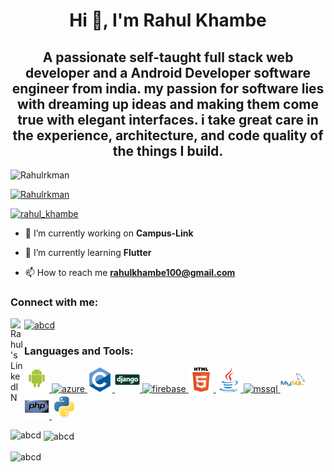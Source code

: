 <h1 align="center">Hi 👋, I'm Rahul Khambe</h1>
<h2 align="center">A passionate self-taught full stack web developer and a Android Developer software engineer from india. my passion for software lies with dreaming up ideas and making them come true with elegant interfaces. i take great care in the experience, architecture, and code quality of the things I build.
</h3>

<p align="left"> <img src="https://komarev.com/ghpvc/?username=Rahulrkman&label=Profile%20views&color=0e75b6&style=flat" alt="Rahulrkman" /> </p>

<p align="left"> <a href="https://github.com/ryo-ma/github-profile-trophy"><img src="https://github-profile-trophy.vercel.app/?username=Rahulrkman" alt="Rahulrkman" /></a> </p>

<p align="left"> <a href="https://twitter.com/rahul_khambe" target="blank"><img src="https://img.shields.io/twitter/follow/rahul_khambe?logo=twitter&style=for-the-badge" alt="rahul_khambe" /></a> </p>

- 🔭 I’m currently working on **Campus-Link**

- 🌱 I’m currently learning **Flutter**

- 📫 How to reach me **rahulkhambe100@gmail.com**

<h3 align="left">Connect with me:</h3>
<p align="left">
<a href="https://twitter.com/rahul_khambe" target="blank"><img align="center" src="https://raw.githubusercontent.com/rahuldkjain/github-profile-readme-generator/master/src/images/icons/Social/twitter.svg" alt="abcd" height="30" width="40" /></a>
  <a href="https://www.linkedin.com/in/rahulkhambe/">
  <img align="left" alt="Rahul's LinkedIN" width="22px" src="https://raw.githubusercontent.com/peterthehan/peterthehan/master/assets/linkedin.svg" />
</a>
</p>

<h3 align="left">Languages and Tools:</h3>
<p align="left"> <a href="https://developer.android.com" target="_blank"> <img src="https://raw.githubusercontent.com/devicons/devicon/master/icons/android/android-original-wordmark.svg" alt="android" width="40" height="40"/> </a> <a href="https://azure.microsoft.com/en-in/" target="_blank"> <img src="https://www.vectorlogo.zone/logos/microsoft_azure/microsoft_azure-icon.svg" alt="azure" width="40" height="40"/> </a> <a href="https://www.cprogramming.com/" target="_blank"> <img src="https://raw.githubusercontent.com/devicons/devicon/master/icons/c/c-original.svg" alt="c" width="40" height="40"/> </a> <a href="https://www.djangoproject.com/" target="_blank"> <img src="https://raw.githubusercontent.com/devicons/devicon/master/icons/django/django-original.svg" alt="django" width="40" height="40"/> </a> <a href="https://firebase.google.com/" target="_blank"> <img src="https://www.vectorlogo.zone/logos/firebase/firebase-icon.svg" alt="firebase" width="40" height="40"/> </a> <a href="https://www.w3.org/html/" target="_blank"> <img src="https://raw.githubusercontent.com/devicons/devicon/master/icons/html5/html5-original-wordmark.svg" alt="html5" width="40" height="40"/> </a> <a href="https://www.java.com" target="_blank"> <img src="https://raw.githubusercontent.com/devicons/devicon/master/icons/java/java-original.svg" alt="java" width="40" height="40"/> </a> <a href="https://www.microsoft.com/en-us/sql-server" target="_blank"> <img src="https://www.svgrepo.com/show/303229/microsoft-sql-server-logo.svg" alt="mssql" width="40" height="40"/> </a> <a href="https://www.mysql.com/" target="_blank"> <img src="https://raw.githubusercontent.com/devicons/devicon/master/icons/mysql/mysql-original-wordmark.svg" alt="mysql" width="40" height="40"/> </a> <a href="https://www.php.net" target="_blank"> <img src="https://raw.githubusercontent.com/devicons/devicon/master/icons/php/php-original.svg" alt="php" width="40" height="40"/> </a> <a href="https://www.python.org" target="_blank"> <img src="https://raw.githubusercontent.com/devicons/devicon/master/icons/python/python-original.svg" alt="python" width="40" height="40"/> </a> </p>

<p><img align="left" src="https://github-readme-stats.vercel.app/api/top-langs?username=Rahulrkman&show_icons=true&locale=en&layout=compact" alt="abcd" /></p>

<p>&nbsp;<img align="center" src="https://github-readme-stats.vercel.app/api?username=Rahulrkman&show_icons=true&locale=en" alt="abcd" /></p>

<p><img align="center" src="https://github-readme-streak-stats.herokuapp.com/?user=Rahulrkman&" alt="abcd" /></p>



